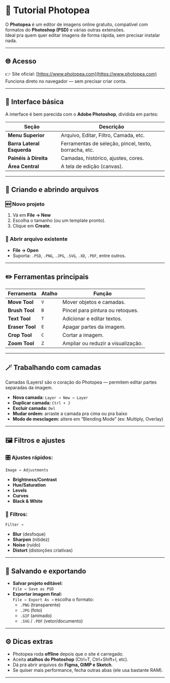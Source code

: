 # 🎨 Tutorial Photopea

O **Photopea** é um editor de imagens online gratuito, compatível com formatos do **Photoshop (PSD)** e várias outras extensões.  
Ideal pra quem quer editar imagens de forma rápida, sem precisar instalar nada.

---

## 🌐 Acesso
👉 Site oficial: [https://www.photopea.com](https://www.photopea.com)  
Funciona direto no navegador — sem precisar criar conta.

---

## 🧭 Interface básica

A interface é bem parecida com o **Adobe Photoshop**, dividida em partes:

| Seção | Descrição |
|--------|------------|
| **Menu Superior** | Arquivo, Editar, Filtro, Camada, etc. |
| **Barra Lateral Esquerda** | Ferramentas de seleção, pincel, texto, borracha, etc. |
| **Painéis à Direita** | Camadas, histórico, ajustes, cores. |
| **Área Central** | A tela de edição (canvas). |

---

## 🧰 Criando e abrindo arquivos

### 🆕 Novo projeto
1. Vá em **File → New**  
2. Escolha o tamanho (ou um template pronto).  
3. Clique em **Create**.

### 📂 Abrir arquivo existente
- **File → Open**  
- Suporta: `.PSD`, `.PNG`, `.JPG`, `.SVG`, `.XD`, `.PDF`, entre outros.

---

## ✏️ Ferramentas principais

| Ferramenta | Atalho | Função |
|-------------|---------|--------|
| **Move Tool** | `V` | Mover objetos e camadas. |
| **Brush Tool** | `B` | Pincel para pintura ou retoques. |
| **Text Tool** | `T` | Adicionar e editar textos. |
| **Eraser Tool** | `E` | Apagar partes da imagem. |
| **Crop Tool** | `C` | Cortar a imagem. |
| **Zoom Tool** | `Z` | Ampliar ou reduzir a visualização. |

---

## 🪄 Trabalhando com camadas

Camadas (Layers) são o coração do Photopea — permitem editar partes separadas da imagem.

- **Nova camada:** `Layer → New → Layer`
- **Duplicar camada:** `Ctrl + J`
- **Excluir camada:** `Del`
- **Mudar ordem:** arraste a camada pra cima ou pra baixo
- **Modo de mesclagem:** altere em “Blending Mode” (ex: Multiply, Overlay)

---

## 🖼️ Filtros e ajustes

### 🎛️ Ajustes rápidos:
`Image → Adjustments`
- **Brightness/Contrast**
- **Hue/Saturation**
- **Levels**
- **Curves**
- **Black & White**

### 🌈 Filtros:
`Filter →`
- **Blur** (desfoque)
- **Sharpen** (nitidez)
- **Noise** (ruído)
- **Distort** (distorções criativas)

---

## 💾 Salvando e exportando

- **Salvar projeto editável:**  
  `File → Save as PSD`
- **Exportar imagem final:**  
  `File → Export As →` escolha o formato:
  - `.PNG` (transparente)
  - `.JPG` (foto)
  - `.GIF` (animado)
  - `.SVG` / `.PDF` (vetor/documento)

---

## ⚙️ Dicas extras

- Photopea roda **offline** depois que o site é carregado.  
- Aceita **atalhos do Photoshop** (Ctrl+T, Ctrl+Shift+I, etc).  
- Dá pra abrir arquivos do **Figma, GIMP e Sketch**.  
- Se quiser mais performance, fecha outras abas (ele usa bastante RAM).  

---

